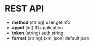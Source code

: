 # REST API

* **method** (string) user.getinfo
* **appid** (int) ID application
* **token** (string) auth string
* **format** (string) (xml,json) default json
